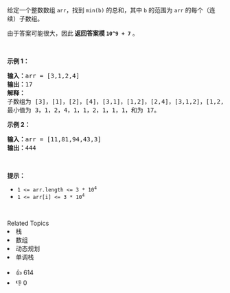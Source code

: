<p>给定一个整数数组 <code>arr</code>，找到 <code>min(b)</code>&nbsp;的总和，其中 <code>b</code> 的范围为 <code>arr</code> 的每个（连续）子数组。</p>

<p>由于答案可能很大，因此<strong> 返回答案模 <code>10^9 + 7</code></strong> 。</p>

<p>&nbsp;</p>

<p><strong>示例 1：</strong></p>

<pre>
<strong>输入：</strong>arr = [3,1,2,4]
<strong>输出：</strong>17
<strong>解释：
</strong>子数组为<strong> </strong>[3]，[1]，[2]，[4]，[3,1]，[1,2]，[2,4]，[3,1,2]，[1,2,4]，[3,1,2,4]。 
最小值为 3，1，2，4，1，1，2，1，1，1，和为 17。</pre>

<p><strong>示例 2：</strong></p>

<pre>
<strong>输入：</strong>arr = [11,81,94,43,3]
<strong>输出：</strong>444
</pre>

<p>&nbsp;</p>

<p><strong>提示：</strong></p>

<ul> 
 <li><code>1 &lt;= arr.length &lt;= 3 * 10<sup>4</sup></code></li> 
 <li><code>1 &lt;= arr[i] &lt;= 3 * 10<sup>4</sup></code></li> 
</ul>

<p>&nbsp;</p>

<div><div>Related Topics</div><div><li>栈</li><li>数组</li><li>动态规划</li><li>单调栈</li></div></div><br><div><li>👍 614</li><li>👎 0</li></div>